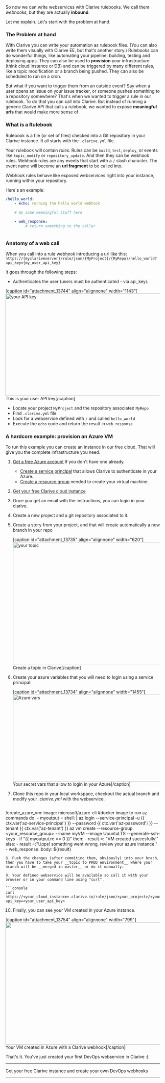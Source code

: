 So now we can write webservices with Clarive rulebooks. We call them _webhooks_, but they are actually __inbound__.

Let me explain. Let's start with the problem at hand.

### The Problem at hand

With Clarive you can write your automation as rulebook files. (You can also write them visually with Clarive EE, but that's another story.) Rulebooks can do wonderful things, like automating your pipeline: building, testing and deploying apps. They can also be used to __provision__ your infrastructure (think cloud instance or DB) and can be triggered by many different rules, like a topic modification or a branch being pushed. They can also be scheduled to run on a cron.

But what if you want to trigger them from an outside event? Say when a user opens an issue on your issue tracker, or someone pushes something to a repository somewhere? That's when we wanted to trigger a rule in our rulebook. To do that you can call into Clarive. But instead of running a generic Clarive API that calls a rulebook, we wanted to expose __meaningful urls__ that would make more sense of 

### What is a Rulebook

Rulebook is a file (or set of files) checked into a Git repository in your Clarive instance. It all starts with the `.clarive.yml` file.

Your rulebook will contain _rules_. Rules can be `build`, `test`, `deploy`, or events like `topic_modify` or `repository_update`. And then they can be webhook rules. Webhook rules are any events that start with a `/` slash character. The event name will become an __url fragment__ to be called into.

Webhook rules behave like exposed webservices right into your instance, running within your repository.

Here's an example:

```yaml
/hello_world:
    - echo: running the hello world webhook
   
    # do some meaningful stuff here

    - web_response:
         # return something to the caller
           
```

### Anatomy of a web call

When you call into a rule webhook introducing a url like this:
<code>      https://{myclariveserver}/rule/json/{MyProject}/{MyRepo}/hello_world?api_key={my_user_api_key} </code>

It goes through the following steps:

- Authenticates the user (users must be authenticated - via api_key).

[caption id="attachment_13744" align="alignnone" width="1143"]<img src="https://clarive.com/wp-content/uploads/api_key.png" alt="your API key" width="1143" height="334" class="size-full wp-image-13744" /> This is your user API key[/caption]

- Locate your project `MyProject` and the repository associated `MyRepo`
- Find `.clarive.yml` file
- Look for a webservice defined with `/` and called `hello_world`
- Execute the `echo` code and return the result in `web_response`

### A hardcore example: provision an Azure VM

To run this example you can create an instance in our free cloud. That will give you the complete infrastructure you need.

1. [Get a free Azure account](https://azure.microsoft.com/en-us/free/) if you don't have one already.
     - [Create a service principal](https://docs.microsoft.com/en-us/azure/azure-resource-manager/resource-group-create-service-principal-portal) that allows Clarive to authenticate in your Azure.
     - [Create a resource group](https://docs.microsoft.com/en-us/azure/azure-resource-manager/resource-group-portal) needed to create your virtual machine.
2. [Get your free Clarive cloud instance](/free-cloud)
3. Once you get an email with the instructions, you can login in your clarive.
4. Create a new project and a git repository associated to it.
5. Create a story from your project, and that will create automatically a new branch in your repo

    [caption id="attachment_13735" align="alignnone" width="620"]<img src="https://clarive.com/wp-content/uploads/topic.png" alt="your topic" width="620" height="401" class="size-full wp-image-13735" /> Create a topic in Clarive[/caption]

6. Create your azure variables that you will need to login using a service principal

    [caption id="attachment_13734" align="alignnone" width="1455"]<img src="https://clarive.com/wp-content/uploads/vars.png" alt="Azure vars" width="1455" height="284" class="size-full wp-image-13734" /> Your secret vars that allow to login in your Azure[/caption]

7. Clone this repo in your local workspace, checkout the actual branch and modify your <em>.clarive.yml</em> with the webservice.

    ```yaml
/create_azure_vm:
    image: microsoft/azure-cli #docker image to run az commands
    do:
        - myoutput = shell: |
              az login --service-principal -u {{ ctx.var('az-service-principal') }}  --password {{ ctx.var('az-password') }}  --tenant {{ ctx.var('az-tenant') }}
              az vm create --resource-group <your_resource_group> --name myVM --image UbuntuLTS --generate-ssh-keys
        - if "{{ myoutput.rc == 0 }}"
          then: 
            - result =: "VM created succesfully!"
          else:
            - result =:"Upps! something went wrong, review your azure instance."
        - web_response:
            body: ${result} 
   ```
8. Push the changes (after commiting them, obviously) into your brach, then you have to take your __topic to PROD environment__ where your branch will be __merged in master__ or do it manually.

9. Your defined webservice will be available so call it with your browser or in your command line using "curl".

   ```console
curl https://<your_cloud_instance>.clarive.io/rule/json/<your_project>/<your_repo>/create_azure_vm?api_key=<your_user_api_key>
   ```

10. Finally, you can see your VM created in your Azure instance.

   [caption id="attachment_13754" align="alignnone" width="799"]<img src="https://clarive.com/wp-content/uploads/azure_vm_created.png" alt="" width="875" height="399" class="alignnone size-full wp-image-13754" />Your VM created in Azure with a Clarive webhook[/caption]

That's it. You've just created your first DevOps webservice in Clarive :)

<hr />
<note>Get your free Clarive instance and create your own DevOps webhooks</note>
<hr />
